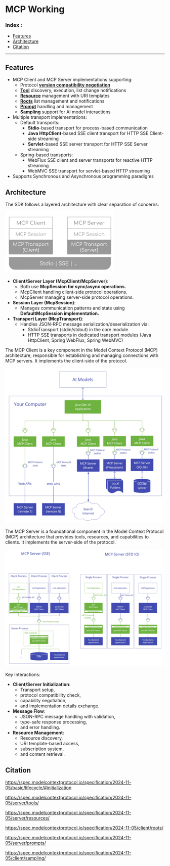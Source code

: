 # MCP Working

### Index :

- [Features](https://www.notion.so/MCP-Working-1c5f4544c8d480df8c3df6c7defd2166?pvs=21)
- [Architecture](https://www.notion.so/MCP-Working-1c5f4544c8d480df8c3df6c7defd2166?pvs=21)
- [Citation](https://www.notion.so/MCP-Working-1c5f4544c8d480df8c3df6c7defd2166?pvs=21)

---

## Features

- MCP Client and MCP Server implementations supporting:
    - Protocol [**version compatibility negotiation**](https://spec.modelcontextprotocol.io/specification/2024-11-05/basic/lifecycle/#initialization)
    - [**Tool**](https://spec.modelcontextprotocol.io/specification/2024-11-05/server/tools/) discovery, execution, list change notifications
    - [**Resource**](https://spec.modelcontextprotocol.io/specification/2024-11-05/server/resources/) management with URI templates
    - [**Roots**](https://spec.modelcontextprotocol.io/specification/2024-11-05/client/roots/) list management and notifications
    - [**Prompt**](https://spec.modelcontextprotocol.io/specification/2024-11-05/server/prompts/) handling and management
    - [**Sampling**](https://spec.modelcontextprotocol.io/specification/2024-11-05/client/sampling/) support for AI model interactions
- Multiple transport implementations:
    - Default transports:
        - **Stdio**-based transport for process-based communication
        - **Java HttpClient**-based SSE client transport for HTTP SSE Client-side streaming
        - **Servlet**-based SSE server transport for HTTP SSE Server streaming
    - Spring-based transports:
        - WebFlux SSE client and server transports for reactive HTTP streaming
        - WebMVC SSE transport for servlet-based HTTP streaming
- Supports Synchronous and Asynchronous programming paradigms

## **Architecture**

The SDK follows a layered architecture with clear separation of concerns:

![image.png](./assets/image%204.png)

- **Client/Server Layer (McpClient/McpServer)**:
    - Both use **McpSession for sync/async operations.**
    - McpClient handling client-side protocol operations.
    - McpServer managing server-side protocol operations.
- **Session Layer (McpSession)**:
    - Manages communication patterns and state using **DefaultMcpSession implementation.**
- **Transport Layer (McpTransport)**:
    - Handles JSON-RPC message serialization/deserialization via:
        - StdioTransport (stdin/stdout) in the core module
        - HTTP SSE transports in dedicated transport modules (Java HttpClient, Spring WebFlux, Spring WebMVC)

The MCP Client is a key component in the Model Context Protocol (MCP) architecture, responsible for establishing and managing connections with MCP servers. It implements the client-side of the protocol.

![image.png](./assets/image%205.png)

The MCP Server is a foundational component in the Model Context Protocol (MCP) architecture that provides tools, resources, and capabilities to clients. It implements the server-side of the protocol.

![image.png](./assets/image%206.png)

Key Interactions:

- **Client/Server Initialization**:
    - Transport setup,
    - protocol compatibility check,
    - capability negotiation,
    - and implementation details exchange.
- **Message Flow**:
    - JSON-RPC message handling with validation,
    - type-safe response processing,
    - and error handling.
- **Resource Management**:
    - Resource discovery,
    - URI template-based access,
    - subscription system,
    - and content retrieval.

## Citation

https://spec.modelcontextprotocol.io/specification/2024-11-05/basic/lifecycle/#initialization

https://spec.modelcontextprotocol.io/specification/2024-11-05/server/tools/

https://spec.modelcontextprotocol.io/specification/2024-11-05/server/resources/

https://spec.modelcontextprotocol.io/specification/2024-11-05/client/roots/

https://spec.modelcontextprotocol.io/specification/2024-11-05/server/prompts/

https://spec.modelcontextprotocol.io/specification/2024-11-05/client/sampling/